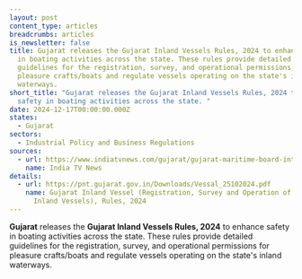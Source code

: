```yaml
---
layout: post
content_type: articles
breadcrumbs: articles
is_newsletter: false
title: Gujarat releases the Gujarat Inland Vessels Rules, 2024 to enhance safety
  in boating activities across the state. These rules provide detailed
  guidelines for the registration, survey, and operational permissions for
  pleasure crafts/boats and regulate vessels operating on the state's inland
  waterways.
short_title: "Gujarat releases the Gujarat Inland Vessels Rules, 2024 to enhance
  safety in boating activities across the state. "
date: 2024-12-17T00:00:00.000Z
states:
  - Gujarat
sectors:
  - Industrial Policy and Business Regulations
sources:
  - url: https://www.indiatvnews.com/gujarat/gujarat-maritime-board-introduces-gujarat-inland-vessels-rules-2024-to-ensure-boating-safety-latest-updates-2024-12-12-965955
    name: India TV News
details:
  - url: https://pnt.gujarat.gov.in/Downloads/Vessal_25102024.pdf
    name: Gujarat Inland Vessel (Registration, Survey and Operation of Category ‘C’
      Inland Vessels), Rules, 2024
---
```

**Gujarat** releases the **Gujarat Inland Vessels Rules, 2024** to enhance safety in boating activities across the state. These rules provide detailed guidelines for the registration, survey, and operational permissions for pleasure crafts/boats and regulate vessels operating on the state's inland waterways.
